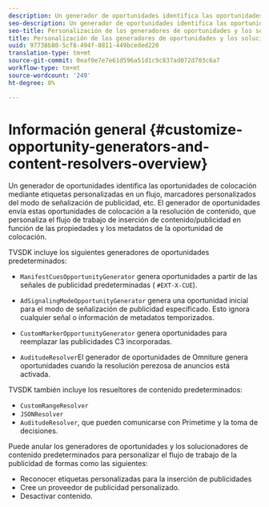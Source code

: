 ```yaml
---
description: Un generador de oportunidades identifica las oportunidades de colocación mediante etiquetas personalizadas en un flujo, marcadores personalizados del modo de señalización de publicidad, etc. El generador de oportunidades envía estas oportunidades de colocación a la resolución de contenido, que personaliza el flujo de trabajo de inserción de contenido/publicidad en función de las propiedades y los metadatos de la oportunidad de colocación.
seo-description: Un generador de oportunidades identifica las oportunidades de colocación mediante etiquetas personalizadas en un flujo, marcadores personalizados del modo de señalización de publicidad, etc. El generador de oportunidades envía estas oportunidades de colocación a la resolución de contenido, que personaliza el flujo de trabajo de inserción de contenido/publicidad en función de las propiedades y los metadatos de la oportunidad de colocación.
seo-title: Personalización de los generadores de oportunidades y los solucionadores de contenido
title: Personalización de los generadores de oportunidades y los solucionadores de contenido
uuid: 97738b80-5cf8-494f-8811-449bceded220
translation-type: tm+mt
source-git-commit: 0eaf0e7e7e61d596a51d1c9c837ad072d703c6a7
workflow-type: tm+mt
source-wordcount: '249'
ht-degree: 0%

---
```



# Información general {#customize-opportunity-generators-and-content-resolvers-overview}

Un generador de oportunidades identifica las oportunidades de colocación mediante etiquetas personalizadas en un flujo, marcadores personalizados del modo de señalización de publicidad, etc. El generador de oportunidades envía estas oportunidades de colocación a la resolución de contenido, que personaliza el flujo de trabajo de inserción de contenido/publicidad en función de las propiedades y los metadatos de la oportunidad de colocación.

TVSDK incluye los siguientes generadores de oportunidades predeterminados:

* `ManifestCuesOpportunityGenerator` genera oportunidades a partir de las señales de publicidad predeterminadas (  `#EXT-X-CUE`).

* `AdSignalingModeOpportunityGenerator` genera una oportunidad inicial para el modo de señalización de publicidad especificado. Esto ignora cualquier señal o información de metadatos temporizados.
* `CustomMarkerOpportunityGenerator` genera oportunidades para reemplazar las publicidades C3 incorporadas.
* `AuditudeResolver`El generador de oportunidades de Omniture genera oportunidades cuando la resolución perezosa de anuncios está activada.

TVSDK también incluye los resueltores de contenido predeterminados:

* `CustomRangeResolver`
* `JSONResolver`
* `AuditudeResolver`, que pueden comunicarse con Primetime y la toma de decisiones.

Puede anular los generadores de oportunidades y los solucionadores de contenido predeterminados para personalizar el flujo de trabajo de la publicidad de formas como las siguientes:

* Reconocer etiquetas personalizadas para la inserción de publicidades
* Cree un proveedor de publicidad personalizado.
* Desactivar contenido.